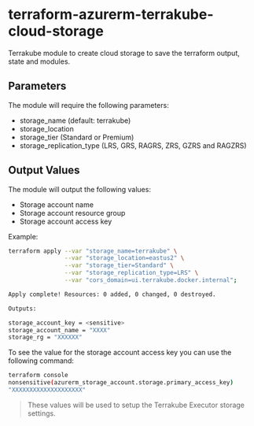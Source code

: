 # terraform-azurerm-terrakube-cloud-storage

Terrakube module to create cloud storage to save the terraform output, state and modules.

## Parameters
The module will require the following parameters:
- storage_name (default: terrakube)
- storage_location 
- storage_tier (Standard or Premium)
- storage_replication_type (LRS, GRS, RAGRS, ZRS, GZRS and RAGZRS)

## Output Values

The module will output the following values:

- Storage account name
- Storage account resource group
- Storage account access key

Example:

```bash
terraform apply --var "storage_name=terrakube" \
                --var "storage_location=eastus2" \
                --var "storage_tier=Standard" \
                --var "storage_replication_type=LRS" \
                --var "cors_domain=ui.terrakube.docker.internal";

Apply complete! Resources: 0 added, 0 changed, 0 destroyed.

Outputs:

storage_account_key = <sensitive>
storage_account_name = "XXXX"
storage_rg = "XXXXXX"
```

To see the value for the storage account access key you can use the following command:

```bash
terraform console
nonsensitive(azurerm_storage_account.storage.primary_access_key)
"XXXXXXXXXXXXXXXXXXXX"
```

> These values will be used to setup the Terrakube Executor storage settings. 

